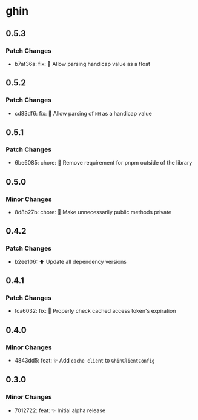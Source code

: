 # ghin

## 0.5.3

### Patch Changes

- b7af36a: fix: 🐛 Allow parsing handicap value as a float

## 0.5.2

### Patch Changes

- cd83df6: fix: 🐛 Allow parsing of `NH` as a handicap value

## 0.5.1

### Patch Changes

- 6be6085: chore: 💚 Remove requirement for pnpm outside of the library

## 0.5.0

### Minor Changes

- 8d8b27b: chore: 🧹 Make unnecessarily public methods private

## 0.4.2

### Patch Changes

- b2ee106: ⬆️ Update all dependency versions

## 0.4.1

### Patch Changes

- fca6032: fix: 🐛 Properly check cached access token's expiration

## 0.4.0

### Minor Changes

- 4843dd5: feat: ✨ Add `cache client` to `GhinClientConfig`

## 0.3.0

### Minor Changes

- 7012722: feat: ✨ Initial alpha release
